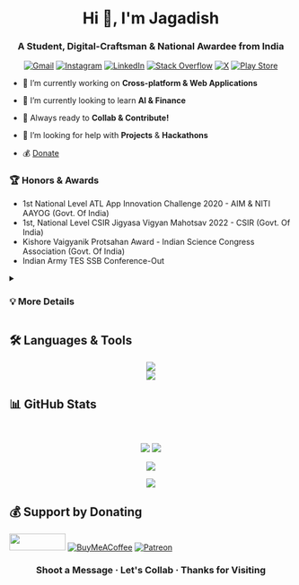<h1 align="center">Hi 👋, I'm Jagadish</h1>
<h3 align="center">A Student, Digital-Craftsman & National Awardee from India</h3>
<div align="center">
  
[![Gmail](https://img.shields.io/badge/Gmail-D14836.svg?logo=gmail&logoColor=white)](jaguweb1234@gmail.com) [![Instagram](https://img.shields.io/badge/Instagram-%23E4405F.svg?logo=Instagram&logoColor=white)](https://instagram.com/jagadish_pattanaik) [![LinkedIn](https://img.shields.io/badge/LinkedIn-%230077B5.svg?logo=linkedin&logoColor=white)](https://linkedin.com/in/jagadish-pattanaik) [![Stack Overflow](https://img.shields.io/badge/-Stackoverflow-FE7A16?logo=stack-overflow&logoColor=white)](https://stackoverflow.com/users/14652076) [![X](https://img.shields.io/badge/X-black.svg?logo=X&logoColor=white)](https://x.com/Jagadish_Pr) 
[![Play Store](https://img.shields.io/badge/Google_Play-414141?logo=google-play&logoColor=white)](https://play.google.com/store/apps/developer?id=Just+Technologies) 
</div>

- 🔭 I’m currently working on **Cross-platform & Web Applications**

- 🌱 I’m currently looking to learn **AI & Finance**

- 👯 Always ready to **Collab & Contribute!**

- 🤝 I’m looking for help with **Projects** & **Hackathons**

<!-- 
- 👨‍💻 All of my projects are available at [dgd](dgd)

- 📝 I regularly write articles on [dgdg](dgdg)

- 💬 Ask me about **dgd**

- 📫 How to reach me **gdg**

- 📄 Know about my experiences [dgd](dgd)

- ⚡ Fun fact **dgd**
-->

- 💰 <a href="#donate"> Donate </a>

### 🏆 Honors & Awards
  - 1st  National Level ATL App Innovation Challenge 2020 - AIM & NITI AAYOG (Govt. Of India)
  - 1st, National Level CSIR Jigyasa Vigyan Mahotsav 2022 - CSIR (Govt. Of India)
  - Kishore Vaigyanik Protsahan Award - Indian Science Congress Association (Govt. Of India)
  - Indian Army TES SSB Conference-Out

</details>

<details>
<summary><h3> 💡 More Details </h3> </summary>

Started my Developer journey in 8th by making small websites, apps and playing with technology, slowly developed apps for competitions and bagged 1st position in many national level events as well as published many apps on the Google Play Store. Now am in college and looking forward to explore more technology and skills ahead. Looking forward to connect, collaborate and contribute. Lets make something big for the world together!

</details>

## 🛠️ Languages & Tools
<p align="center">
  <a href="https://skillicons.dev">
    <img src="https://skillicons.dev/icons?i=flutter,dart,python,c,java,html,css,mysql" /> <br>
    <img src="https://skillicons.dev/icons?i=github,firebase,react,nodejs,vscode,androidstudio,arduino" />
  </a>
</p>

<!-- ## Join my Community
  <a href="https://discord.gg/kczPxGpAtq">
    <img src="https://img.shields.io/discord/855828233383051294?label=Join Community&logo=Discord&style=social" />
  </a>&ensp;
  <a href="https://www.youtube.com/channel/UCgdd03ctC4odnUCNlPBSdUg?sub_confirmation=1">
    <img src="https://img.shields.io/youtube/channel/subscribers/UCgdd03ctC4odnUCNlPBSdUg?label=Subscribe&style=social" />
  </a>&ensp; 
  <a href="https://www.facebook.com/justtechteam">
    <img width="30px" src="https://www.vectorlogo.zone/logos/facebook/facebook-tile.svg" />
  </a>&ensp; -->

## 📊 GitHub Stats
<br>
<div align="center">
  
  ![](https://github-readme-stats.vercel.app/api?username=jagadish-pattanaik&theme=react&hide_border=false&include_all_commits=true&count_private=true&layout=compact)
  ![](https://github-readme-stats.vercel.app/api/top-langs/?username=jagadish-pattanaik&theme=react&hide_border=false&include_all_commits=true&count_private=true&layout=compact)
  <br/>
 
  ![](https://github-readme-streak-stats.herokuapp.com/?user=jagadish-pattanaik&theme=react&hide_border=false&layout=compact)
  </br>

  ![](https://github-profile-trophy.vercel.app/?username=jagadish-pattanaik&theme=radical&no-frame=false&no-bg=true&margin-w=4)
</div>

<h2 id="donate"> 💰 Support by Donating </h2>

<a href="https://github.com/sponsors/jagadish-pattanaik" title="Sponsor Me"><img src="https://raw.githubusercontent.com/natemoo-re/natemoo-re/master/assets/sponsor.svg?sanitize=true" width="100" height="30" aria-hidden="true"></a> [![BuyMeACoffee](https://img.shields.io/badge/Buy%20Me%20a%20Coffee-ffdd00?style=for-the-badge&logo=buy-me-a-coffee&logoColor=black)](https://buymeacoffee.com/jagadish) [![Patreon](https://img.shields.io/badge/Patreon-F96854?style=for-the-badge&logo=patreon&logoColor=white)](https://patreon.com/justjagadish) 

<h3 align="center">Shoot a Message · Let's Collab · Thanks for Visiting</h3>

<!--
## ✍️ Random Dev Quote
![](https://quotes-github-readme.vercel.app/api?type=vetical&theme=dark)

## 🔝 Top Contributed Repo
![](https://github-contributor-stats.vercel.app/api?username=jagadish-pattanaik&limit=5&theme=dark&combine_all_yearly_contributions=true)

---
[![](https://visitcount.itsvg.in/api?id=jagadish-pattanaik&icon=1&color=0)](https://visitcount.itsvg.in)
-->

